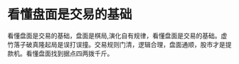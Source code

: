 # 看懂盘面是交易的基础 

看懂盘面是交易的基础，盘面是棋局,演化自有规律，看懂盘面是交易的基础。虚竹落子破真隆起局是误打误撞。交易规则门清，逻辑合理，盘面通顺，股市才是提款机。看懂盘面找到据点四两拨千斤。